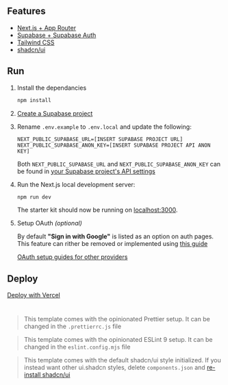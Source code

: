 ## Features

- [Next.js + App Router](https://nextjs.org/)
- [Supabase + Supabase Auth](https://supabase.com/)
- [Tailwind CSS](https://tailwindcss.com/)
- [shadcn/ui](https://ui.shadcn.com/)

## Run

1.  Install the dependancies

    ```bash
    npm install
    ```

2.  [Create a Supabase project](https://database.new)

3.  Rename `.env.example` to `.env.local` and update the following:

    ```
    NEXT_PUBLIC_SUPABASE_URL=[INSERT SUPABASE PROJECT URL]
    NEXT_PUBLIC_SUPABASE_ANON_KEY=[INSERT SUPABASE PROJECT API ANON KEY]
    ```

    Both `NEXT_PUBLIC_SUPABASE_URL` and `NEXT_PUBLIC_SUPABASE_ANON_KEY` can be found in [your Supabase project's API settings](https://app.supabase.com/project/_/settings/api)

4.  Run the Next.js local development server:

    ```bash
    npm run dev
    ```

    The starter kit should now be running on [localhost:3000](http://localhost:3000/).

5.  Setup OAuth _(optional)_

    By default **"Sign in with Google"** is listed as an option on auth pages. This feature can rither be removed or implemented using [this guide](https://supabase.com/docs/guides/auth/social-login/auth-google?queryGroups=environment&environment=server)

    [OAuth setup guides for other providers](https://supabase.com/docs/guides/auth/social-login#set-up-a-social-provider-with-supabase-auth)

## Deploy

[Deploy with Vercel](https://vercel.com/new/clone?repository-url=https%3A%2F%2Fgithub.com%2Fmushka-n%2Fnext-supabase-template&project-name=next-supabase-template&repository-name=next-supabase-template)

#

> This template comes with the opinionated Prettier setup. It can be changed in the `.prettierrc.js` file

> This template comes with the opinionated ESLint 9 setup. It can be changed in the `eslint.config.mjs` file

> This template comes with the default shadcn/ui style initialized. If you instead want other ui.shadcn styles, delete `components.json` and [re-install shadcn/ui](https://ui.shadcn.com/docs/installation/next)
